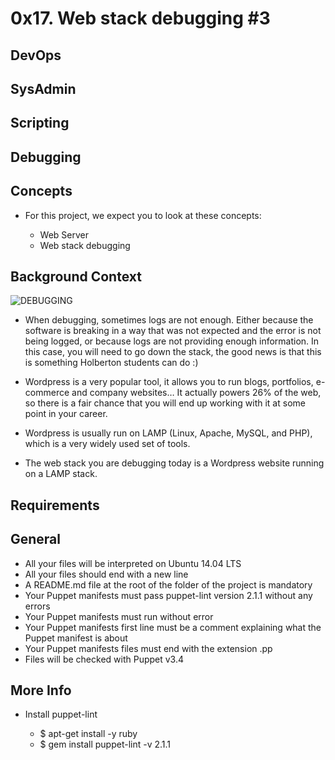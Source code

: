 # 0x17. Web stack debugging #3

## DevOps

## SysAdmin

## Scripting

## Debugging

## Concepts

- For this project, we expect you to look at these concepts:

	- Web Server
	- Web stack debugging

## Background Context
![DEBUGGING](https://s3.amazonaws.com/intranet-projects-files/holbertonschool-sysadmin_devops/293/d42WuBh.png)

- When debugging, sometimes logs are not enough. Either because the software is breaking in a way that was not expected and the error is not being logged, or because logs are not providing enough information. In this case, you will need to go down the stack, the good news is that this is something Holberton students can do :)

- Wordpress is a very popular tool, it allows you to run blogs, portfolios, e-commerce and company websites… It actually powers 26% of the web, so there is a fair chance that you will end up working with it at some point in your career.

- Wordpress is usually run on LAMP (Linux, Apache, MySQL, and PHP), which is a very widely used set of tools.

- The web stack you are debugging today is a Wordpress website running on a LAMP stack.

## Requirements

## General

- All your files will be interpreted on Ubuntu 14.04 LTS
- All your files should end with a new line
- A README.md file at the root of the folder of the project is mandatory
- Your Puppet manifests must pass puppet-lint version 2.1.1 without any errors
- Your Puppet manifests must run without error
- Your Puppet manifests first line must be a comment explaining what the Puppet manifest is about
- Your Puppet manifests files must end with the extension .pp
- Files will be checked with Puppet v3.4

## More Info

- Install puppet-lint

	- $ apt-get install -y ruby
	- $ gem install puppet-lint -v 2.1.1
